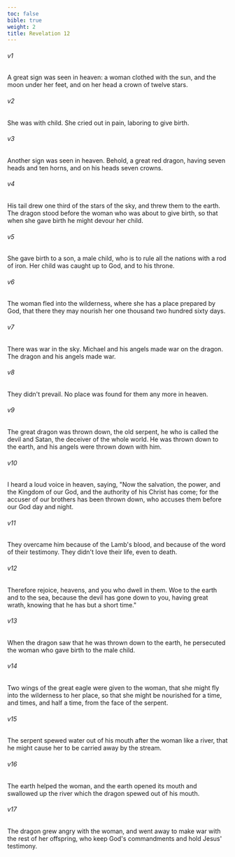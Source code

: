 ```yaml
---
toc: false
bible: true
weight: 2
title: Revelation 12
---
```




###### v1 
A great sign was seen in heaven: a woman clothed with the sun, and the moon under her feet, and on her head a crown of twelve stars. 

###### v2 
She was with child. She cried out in pain, laboring to give birth. 

###### v3 
Another sign was seen in heaven. Behold, a great red dragon, having seven heads and ten horns, and on his heads seven crowns. 

###### v4 
His tail drew one third of the stars of the sky, and threw them to the earth. The dragon stood before the woman who was about to give birth, so that when she gave birth he might devour her child. 

###### v5 
She gave birth to a son, a male child, who is to rule all the nations with a rod of iron. Her child was caught up to God, and to his throne. 

###### v6 
The woman fled into the wilderness, where she has a place prepared by God, that there they may nourish her one thousand two hundred sixty days. 

###### v7 
There was war in the sky. Michael and his angels made war on the dragon. The dragon and his angels made war. 

###### v8 
They didn't prevail. No place was found for them any more in heaven. 

###### v9 
The great dragon was thrown down, the old serpent, he who is called the devil and Satan, the deceiver of the whole world. He was thrown down to the earth, and his angels were thrown down with him. 

###### v10 
I heard a loud voice in heaven, saying, "Now the salvation, the power, and the Kingdom of our God, and the authority of his Christ has come; for the accuser of our brothers has been thrown down, who accuses them before our God day and night. 

###### v11 
They overcame him because of the Lamb's blood, and because of the word of their testimony. They didn't love their life, even to death. 

###### v12 
Therefore rejoice, heavens, and you who dwell in them. Woe to the earth and to the sea, because the devil has gone down to you, having great wrath, knowing that he has but a short time." 

###### v13 
When the dragon saw that he was thrown down to the earth, he persecuted the woman who gave birth to the male child. 

###### v14 
Two wings of the great eagle were given to the woman, that she might fly into the wilderness to her place, so that she might be nourished for a time, and times, and half a time, from the face of the serpent. 

###### v15 
The serpent spewed water out of his mouth after the woman like a river, that he might cause her to be carried away by the stream. 

###### v16 
The earth helped the woman, and the earth opened its mouth and swallowed up the river which the dragon spewed out of his mouth. 

###### v17 
The dragon grew angry with the woman, and went away to make war with the rest of her offspring, who keep God's commandments and hold Jesus' testimony.
